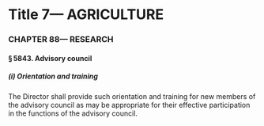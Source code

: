 
# Title 7— AGRICULTURE
### CHAPTER 88— RESEARCH
#### § 5843. Advisory council
##### (i) Orientation and training

The Director shall provide such orientation and training for new members of the advisory council as may be appropriate for their effective participation in the functions of the advisory council.
